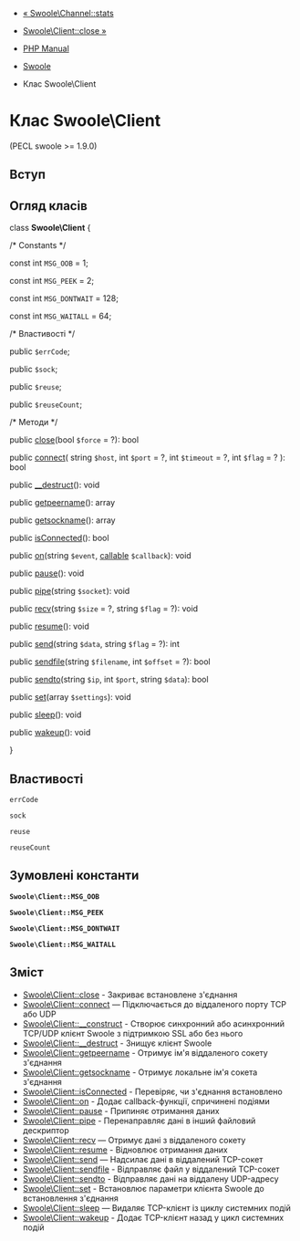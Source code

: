 - [« Swoole\Channel::stats](swoole-channel.stats.md)
- [Swoole\Client::close »](swoole-client.close.md)

- [PHP Manual](index.md)
- [Swoole](book.swoole.md)
- Клас Swoole\Client

# Клас Swoole\Client

(PECL swoole \>= 1.9.0)

## Вступ

## Огляд класів

class **Swoole\Client** {

/\* Constants \*/

const int `MSG_OOB` = 1;

const int `MSG_PEEK` = 2;

const int `MSG_DONTWAIT` = 128;

const int `MSG_WAITALL` = 64;

/\* Властивості \*/

public `$errCode`;

public `$sock`;

public `$reuse`;

public `$reuseCount`;

/\* Методи \*/

public [close](swoole-client.close.md)(bool `$force` = ?): bool

public [connect](swoole-client.connect.md)(
string `$host`,
int `$port` = ?,
int `$timeout` = ?,
int `$flag` = ?
): bool

public [\_\_destruct](swoole-client.destruct.md)(): void

public [getpeername](swoole-client.getpeername.md)(): array

public [getsockname](swoole-client.getsockname.md)(): array

public [isConnected](swoole-client.isconnected.md)(): bool

public [on](swoole-client.on.md)(string `$event`,
[callable](language.types.callable.md) `$callback`): void

public [pause](swoole-client.pause.md)(): void

public [pipe](swoole-client.pipe.md)(string `$socket`): void

public [recv](swoole-client.recv.md)(string `$size` = ?, string
`$flag` = ?): void

public [resume](swoole-client.resume.md)(): void

public [send](swoole-client.send.md)(string `$data`, string `$flag` =
?): int

public [sendfile](swoole-client.sendfile.md)(string `$filename`, int
`$offset` = ?): bool

public [sendto](swoole-client.sendto.md)(string `$ip`, int `$port`,
string `$data`): bool

public [set](swoole-client.set.md)(array `$settings`): void

public [sleep](swoole-client.sleep.md)(): void

public [wakeup](swoole-client.wakeup.md)(): void

}

## Властивості

`errCode`

`sock`

`reuse`

`reuseCount`

## Зумовлені константи

**`Swoole\Client::MSG_OOB`**

**`Swoole\Client::MSG_PEEK`**

**`Swoole\Client::MSG_DONTWAIT`**

**`Swoole\Client::MSG_WAITALL`**

## Зміст

- [Swoole\Client::close](swoole-client.close.md) - Закриває
встановлене з'єднання
- [Swoole\Client::connect](swoole-client.connect.md) — Підключається
до віддаленого порту TCP або UDP
- [Swoole\Client::\_\_construct](swoole-client.construct.md) -
Створює синхронний або асинхронний TCP/UDP клієнт Swoole з
підтримкою SSL або без нього
- [Swoole\Client::\_\_destruct](swoole-client.destruct.md) -
Знищує клієнт Swoole
- [Swoole\Client::getpeername](swoole-client.getpeername.md) -
Отримує ім'я віддаленого сокету з'єднання
- [Swoole\Client::getsockname](swoole-client.getsockname.md) -
Отримує локальне ім'я сокета з'єднання
- [Swoole\Client::isConnected](swoole-client.isconnected.md) -
Перевіряє, чи з'єднання встановлено
- [Swoole\Client::on](swoole-client.on.md) - Додає
callback-функції, спричинені подіями
- [Swoole\Client::pause](swoole-client.pause.md) - Припиняє
отримання даних
- [Swoole\Client::pipe](swoole-client.pipe.md) - Перенаправляє
дані в інший файловий дескриптор
- [Swoole\Client::recv](swoole-client.recv.md) — Отримує дані з
віддаленого сокету
- [Swoole\Client::resume](swoole-client.resume.md) - Відновлює
отримання даних
- [Swoole\Client::send](swoole-client.send.md) — Надсилає дані в
віддалений TCP-сокет
- [Swoole\Client::sendfile](swoole-client.sendfile.md) - Відправляє
файл у віддалений TCP-сокет
- [Swoole\Client::sendto](swoole-client.sendto.md) - Відправляє
дані на віддалену UDP-адресу
- [Swoole\Client::set](swoole-client.set.md) - Встановлює
параметри клієнта Swoole до встановлення з'єднання
- [Swoole\Client::sleep](swoole-client.sleep.md) — Видаляє
TCP-клієнт із циклу системних подій
- [Swoole\Client::wakeup](swoole-client.wakeup.md) - Додає
TCP-клієнт назад у цикл системних подій

